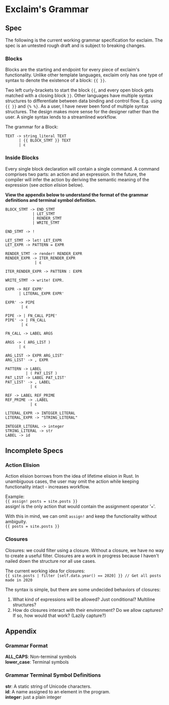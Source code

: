 # Exclaim's Grammar

## Spec

The following is the current working grammar specification for exclaim. The spec is an untested rough draft and is subject to breaking changes.

### Blocks

Blocks are the starting and endpoint for every piece of exclaim's functionality. Unlike other template languages, exclaim only has one type of syntax to denote the existence of a block: ```{{ }}```.  

Two left curly-brackets to start the block ```{{```, and every open block gets matched with a closing block ```}}```. Other languages have multiple syntax structures to differentiate between data binding and control flow. E.g. using ```{{ }}``` and ```{% %}```. As a user, I have never been fond of multiple syntax structures. The design makes more sense for the designer rather than the user. A single syntax lends to a streamlined workflow.

The grammar for a Block:

```none
TEXT -> string_literal TEXT 
      | {{ BLOCK_STMT }} TEXT
      | ɛ
```

### Inside Blocks

Every single block declaration will contain a single command. A command comprises two parts: an action and an expression. In the future, the compiler will infer the action by deriving the semantic meaning of the expression (see *action elision* below).  

**View the appendix below to understand the format of the grammar definitions and terminal symbol definition.**

```none
BLOCK_STMT -> END_STMT
            | LET_STMT
            | RENDER_STMT
            | WRITE_STMT

END_STMT -> !

LET_STMT -> let! LET_EXPR
LET_EXPR -> PATTERN = EXPR

RENDER_STMT -> render! RENDER_EXPR
RENDER_EXPR -> ITER_RENDER_EXPR
             | ɛ

ITER_RENDER_EXPR -> PATTERN : EXPR

WRITE_STMT -> write! EXPR.

EXPR -> REF EXPR'
      | LITERAL_EXPR EXPR'

EXPR' -> PIPE
       | ɛ

PIPE -> | FN_CALL PIPE'
PIPE' -> | FN_CALL
       | ɛ

FN_CALL -> LABEL ARGS

ARGS -> ( ARG_LIST )
      | ɛ

ARG_LIST -> EXPR ARG_LIST'
ARG_LIST' -> , EXPR

PATTERN -> LABEL
         | ( PAT_LIST )
PAT_LIST -> LABEL PAT_LIST'
PAT_LIST' -> , LABEL
           | ɛ

REF -> LABEL REF_PRIME
REF_PRIME -> .LABEL
           | ɛ

LITERAL_EXPR -> INTEGER_LITERAL
LITERAL_EXPR -> "STRING_LITERAL"

INTEGER_LITERAL -> integer
STRING_LITERAL -> str
LABEL -> id
```

## Incomplete Specs

### Action Elision

Action elision borrows from the idea of lifetime elision in Rust. In unambiguous cases, the user may omit the action while keeping functionality intact - increases workflow.

Example:  
```{{ assign! posts = site.posts }}```  
assign! is the only action that would contain the assignment operator '```=```'.  

With this in mind, we can omit ```assign!``` and keep the functionality without ambiguity.  
```{{ posts = site.posts }}```

### Closures

Closures: we could filter using a closure. Without a closure, we have no way to create a useful filter. Closures are a work in progress because I haven't nailed down the structure nor all use cases.  

The current working idea for closures:  
```{{ site.posts | filter [self.data.year() == 2020] }} // Get all posts made in 2020```

The syntax is simple, but there are some undecided behaviors of closures:

1. What kind of expressions will be allowed? Just conditional? Multiline structures?
2. How do closures interact with their environment? Do we allow captures? If so, how would that work? (Lazily capture?)

## Appendix

### Grammar Format

**ALL_CAPS**: Non-terminal symbols  
**lower_case**: Terminal symbols

### Grammar Terminal Symbol Definitions

**str**: A static string of Unicode characters.  
**id**: A name assigned to an element in the program.  
**integer**: just a plain integer
